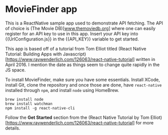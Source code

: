 # MovieFinder app

This is a ReactNative sample app used to demonstrate API fetching. The
API of choice is (The Movie DB)[www.themoviedb.org] where one can easily
register for an API key to use in this app. Insert your API key into
{{UrlConfiguration.js}} in the {{API_KEY}} variable to get started.

This app is based off of a tutorial from Tom Elliot titled (React Native
Tutorial: Building Apps with
Javascript)[https://www.raywenderlich.com/126063/react-native-tutorial]
written in April 2016. I mention the date as things seem to change quite
rapidly in the JS space.

To install MovieFinder, make sure you have some essentials. Install 
XCode, install Git, clone the repository and once those are done, have
`react-native` installed through `npm`, and install `node` using HomeBrew.
```
brew install node
brew install watchman
npm install -g react-native-cli
```
Follow the **Get Started** section from the (React Native Tutorial by Tom
Elliot)[https://www.raywenderlich.com/126063/react-native-tutorial] for
more details.

